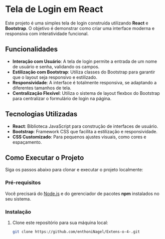 # Tela de Login em React

Este projeto é uma simples tela de login construída utilizando **React** e **Bootstrap**. O objetivo é demonstrar como criar uma interface moderna e responsiva com interatividade funcional.

## Funcionalidades

- **Interação com Usuário**: A tela de login permite a entrada de um nome de usuário e senha, validando os campos.
- **Estilização com Bootstrap**: Utiliza classes do Bootstrap para garantir que o layout seja responsivo e estilizado.
- **Responsividade**: A interface é totalmente responsiva, se adaptando a diferentes tamanhos de tela.
- **Centralização Flexível**: Utiliza o sistema de layout flexbox do Bootstrap para centralizar o formulário de login na página.

## Tecnologias Utilizadas

- **React**: Biblioteca JavaScript para construção de interfaces de usuário.
- **Bootstrap**: Framework CSS que facilita a estilização e responsividade.
- **CSS Customizado**: Para pequenos ajustes visuais, como cores e espaçamento.

## Como Executar o Projeto

Siga os passos abaixo para clonar e executar o projeto localmente:

### Pré-requisitos

Você precisará do [Node.js](https://nodejs.org/) e do gerenciador de pacotes **npm** instalados no seu sistema.

### Instalação

1. Clone este repositório para sua máquina local:

   ```bash
   git clone https://github.com/enthoniNagel/Extens-o-4-.git
